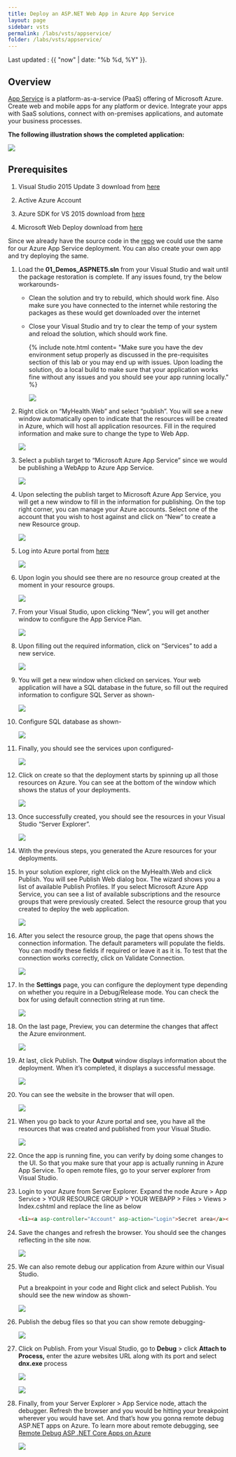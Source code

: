 ```yaml
---
title: Deploy an ASP.NET Web App in Azure App Service
layout: page
sidebar: vsts
permalink: /labs/vsts/appservice/
folder: /labs/vsts/appservice/
---
```


Last updated : {{ "now" | date: "%b %d, %Y" }}.

## Overview

[App Service](https://docs.microsoft.com/en-us/azure/app-service/app-service-value-prop-what-is)
is a platform-as-a-service (PaaS) offering of Microsoft Azure. Create
web and mobile apps for any platform or device. Integrate your apps with
SaaS solutions, connect with on-premises applications, and automate your
business processes.

**The following illustration shows the completed application:**

![](media/image1.png)

## Prerequisites

1. Visual Studio 2015 Update 3 download from [here](https://www.visualstudio.com/downloads/)

1. Active Azure Account

1. Azure SDK for VS 2015 download from [here](https://azure.microsoft.com/en-in/downloads/)

1. Microsoft Web Deploy download from [here](https://www.microsoft.com/en-us/download/details.aspx?id=43717)

Since we already have the source code in the [repo](https://github.com/hsachinraj/DevOps-Immersion-Labs/tree/master/source) we could use the same for our Azure App Service deployment. You can also create your own app
and try deploying the same.

1. Load the **01\_Demos\_ASPNET5.sln** from your Visual Studio and wait until the package restoration is complete. If any issues found, try the below workarounds-

    - Clean the solution and try to rebuild, which should work fine. Also make sure you have connected to the internet while restoring the
    packages as these would get downloaded over the internet

    - Close your Visual Studio and try to clear the temp of your system and reload the solution, which should work fine.

      {% include note.html content= "Make sure you have the dev environment setup properly as discussed in the pre-requisites section of this lab or you may end up with issues. Upon loading the solution, do a local build to make sure that your application works fine without any issues and you should see your app running locally." %}

      ![](media/image2.png)

1. Right click on “MyHealth.Web” and select “publish”. You will see a new window automatically open to indicate that the resources will be created in Azure, which will host all application resources. Fill in the required information and make sure to change the type to Web App.

    ![](media/image3.png)

1. Select a publish target to “Microsoft Azure App Service” since we would be publishing a WebApp to Azure App Service.

    ![](media/image4.png)

1. Upon selecting the publish target to Microsoft Azure App Service, you will get a new window to fill in the information for publishing. On the top right corner, you can manage your Azure accounts. Select one of the account that you wish to host against and click on “New” to create a new Resource group.

   ![](media/image5.png)

1. Log into Azure portal from [here](https://portal.azure.com)

   ![](media/1.png)

1. Upon login you should see there are no resource group created at the moment in your resource groups.

   ![](media/image6.png)

1. From your Visual Studio, upon clicking “New”, you will get another window to configure the App Service Plan.

   ![](media/image7.png)

1. Upon filling out the required information, click on “Services” to add a new service.

   ![](media/image8.png)

1. You will get a new window when clicked on services. Your web application will have a SQL database in the future, so fill out the required information to configure SQL Server as shown-

   ![](media/image9.png)

1. Configure SQL database as shown-

    ![](media/image10.png)

1. Finally, you should see the services upon configured-

    ![](media/image11.png)

1. Click on create so that the deployment starts by spinning up all those resources on Azure. You can see at the bottom of the window which shows the status of your deployments.

   ![](media/image12.png)

1. Once successfully created, you should see the resources in your Visual Studio “Server Explorer”.

    ![](media/image13.png)

1. With the previous steps, you generated the Azure resources for your deployments.

1. In your solution explorer, right click on the MyHealth.Web and click Publish. You will see Publish Web dialog box. The wizard shows you a
 list of available Publish Profiles. If you select Microsoft Azure App Service, you can see a list of available subscriptions and the resource
 groups that were previously created. Select the resource group that you created to deploy the web application.

   ![](media/image14.png)

1. After you select the resource group, the page that opens shows the connection information. The default parameters will populate the fields.
 You can modify these fields if required or leave it as it is. To test that the connection works correctly, click on Validate Connection.

   ![](media/image15.png)

1. In the **Settings** page, you can configure the deployment type depending on whether you require in a Debug/Release mode. You can check
 the box for using default connection string at run time.

   ![](media/image16.png)

1. On the last page, Preview, you can determine the changes that affect the Azure environment.

   ![](media/image17.png)

1. At last, click Publish. The **Output** window displays information about
 the deployment. When it’s completed, it displays a successful message.

   ![](media/image18.png)

1. You can see the website in the browser that will open.

   ![](media/image19.png)

1. When you go back to your Azure portal and see, you have all the resources that was created and published from your Visual Studio.

    ![](media/image20.png)

1. Once the app is running fine, you can verify by doing some changes to the UI. So that you make sure that your app is actually running in Azure App Service. To open remote files, go to your server explorer from Visual Studio.

1. Login to your Azure from Server Explorer. Expand the node Azure &gt; App Service &gt; YOUR RESOURCE GROUP &gt; YOUR WEBAPP &gt; Files &gt; Views &gt; Index.cshtml and replace the line as below

      ```html
      <li><a asp-controller="Account" asp-action="Login">Secret area</a></li>
     ```

1. Save the changes and refresh the browser. You should see the changes reflecting in the site now.

    ![](media/image21.png)

1. We can also remote debug our application from Azure within our Visual Studio.

   Put a breakpoint in your code and Right click and select Publish. You should see the new window as shown-

    ![](media/image22.png)

1. Publish the debug files so that you can show remote debugging-

    ![](media/image23.png)

1. Click on Publish. From your Visual Studio, go to **Debug** &gt; click **Attach to Process,** enter the azure websites URL along with its port and select **dnx.exe** process

    ![](media/image24.png)

    ![](media/image25.png)

1. Finally, from your Server Explorer &gt; App Service node, attach the debugger. Refresh the browser and you would be hitting your breakpoint wherever you would have set. And that’s how you gonna remote debug ASP.NET apps on Azure. To learn more about remote debugging, see [Remote Debug ASP .NET Core Apps on Azure](https://blogs.msdn.microsoft.com/webdev/2016/03/21/remote-debug-aspnet-core-on-azure/)

    ![](media/image26.png)
